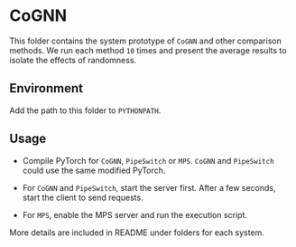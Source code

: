 # CoGNN

This folder contains the system prototype of `CoGNN` and other comparison methods. We run each method `10` times and present the average results to isolate the effects of randomness. 

## Environment

Add the path to this folder to `PYTHONPATH`.

## Usage

- Compile PyTorch for `CoGNN`, `PipeSwitch` or `MPS`. `CoGNN` and `PipeSwitch` could use the same modified PyTorch.

- For `CoGNN` and `PipeSwitch`, start the server first. After a few seconds, start the client to send requests.

- For `MPS`, enable the MPS server and run the execution script.

More details are included in README under folders for each system.
